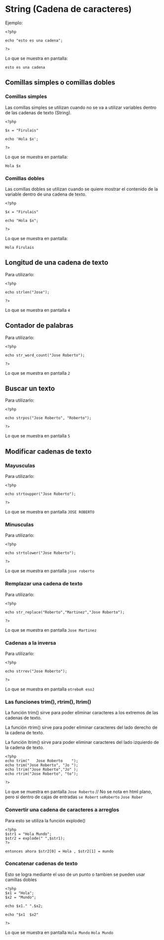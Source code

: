# String (Cadena de caracteres)

Ejemplo:

```
<?php

echo "esto es una cadena";

?>
```

Lo que se muestra en pantalla:

`esto es una cadena`


## Comillas simples o comillas dobles

### Comillas simples

Las comillas simples se utilizan cuando no se va a utilizar variables dentro de las cadenas de texto (String).

```
<?php

$x = "Firulais"

echo 'Hola $x';

?>

```
Lo que se muestra en pantalla:

`Hola $x`

### Comillas dobles
Las comillas dobles se utilizan cuando se quiere mostrar el contenido de la variable dentro de una cadena de texto.

```
<?php

$x = "Firulais"

echo "Hola $x";

?>

```
Lo que se muestra en pantalla:

`Hola Firulais`

## Longitud de una cadena de texto

Para utilizarlo:

```
<?php

echo strlen("Jose");

?>
```
Lo que se muestra en pantalla
`4`

## Contador de palabras

Para utilizarlo:

```
<?php

echo str_word_count("Jose Roberto");

?>
```
Lo que se muestra en pantalla
`2`

## Buscar un texto

Para utilizarlo:

```
<?php

echo strpos("Jose Roberto", "Roberto");

?>
```
Lo que se muestra en pantalla
`5`

## Modificar cadenas de texto

### Mayusculas
Para utilizarlo:

```
<?php

echo strtoupper("Jose Roberto");

?>
```
Lo que se muestra en pantalla
`JOSE ROBERTO`

### Minusculas
Para utilizarlo:

```
<?php

echo strtolower("Jose Roberto");

?>
```
Lo que se muestra en pantalla
`jose roberto`

### Remplazar una cadena de texto

Para utilizarlo:

```
<?php

echo str_replace("Roberto","Martinez","Jose Roberto");

?>
```
Lo que se muestra en pantalla
`Jose Martinez`

### Cadenas a la inversa

Para utilizarlo:

```
<?php

echo strrev("Jose Roberto");

?>
```
Lo que se muestra en pantalla
`otreboR esoJ`

### Las funciones trim(), rtrim(), ltrim() 

La función trim() sirve para poder eliminar caracteres a los extremos de las cadenas de texto. 

La función rtrim() sirve para poder eliminar caracteres del lado derecho de la cadena de texto.

La función ltrim() sirve para poder eliminar caracteres del lado izquierdo de la cadena de texto.


```
<?php
echo trim("   Jose Roberto    ");
echo trim("Jose Roberto", "Jo ");
echo ltrim("Jose Roberto","Jo" );
echo rtrim("Jose Roberto", "to");

?>
```
Lo que se muestra en pantalla
`Jose Roberto` // No se nota en html plano, pero si dentro de cajas de entradas
`se Robert`
`seRoberto`
`Jose Rober`

### Convertir una cadena de caracteres a arreglos

Para esto se utiliza la función explode()
```
<?php
$str1 = "Hola Mundo";
$str2 = explode(" ",$str1);
?>
```

` entonces ahora $str2[0] = Hola , $str2[1] = mundo `

### Concatenar cadenas de texto

Esto se logra mediante el uso de un punto o tambien se pueden usar camillas dobles 

```
<?php
$x1 = "Hola";
$x2 = "Mundo";

echo $x1." ".$x2;

echo "$x1  $x2"

?>
```
Lo que se muestra en pantalla
`Hola Mundo`
`Hola Mundo`
